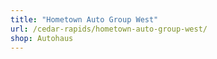 ```yaml
---
title: "Hometown Auto Group West"
url: /cedar-rapids/hometown-auto-group-west/
shop: Autohaus
---
```


